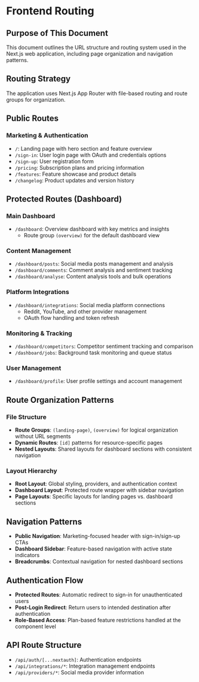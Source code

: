 # Frontend Routing

## Purpose of This Document

This document outlines the URL structure and routing system used in the Next.js web application, including page organization and navigation patterns.

## Routing Strategy

The application uses Next.js App Router with file-based routing and route groups for organization.

## Public Routes

### Marketing & Authentication

- `/`: Landing page with hero section and feature overview
- `/sign-in`: User login page with OAuth and credentials options
- `/sign-up`: User registration form
- `/pricing`: Subscription plans and pricing information
- `/features`: Feature showcase and product details
- `/changelog`: Product updates and version history

## Protected Routes (Dashboard)

### Main Dashboard

- `/dashboard`: Overview dashboard with key metrics and insights
  - Route group `(overview)` for the default dashboard view

### Content Management

- `/dashboard/posts`: Social media posts management and analysis
- `/dashboard/comments`: Comment analysis and sentiment tracking
- `/dashboard/analyse`: Content analysis tools and bulk operations

### Platform Integrations

- `/dashboard/integrations`: Social media platform connections
  - Reddit, YouTube, and other provider management
  - OAuth flow handling and token refresh

### Monitoring & Tracking

- `/dashboard/competitors`: Competitor sentiment tracking and comparison
- `/dashboard/jobs`: Background task monitoring and queue status

### User Management

- `/dashboard/profile`: User profile settings and account management

## Route Organization Patterns

### File Structure

- **Route Groups**: `(landing-page)`, `(overview)` for logical organization without URL segments
- **Dynamic Routes**: `[id]` patterns for resource-specific pages
- **Nested Layouts**: Shared layouts for dashboard sections with consistent navigation

### Layout Hierarchy

- **Root Layout**: Global styling, providers, and authentication context
- **Dashboard Layout**: Protected route wrapper with sidebar navigation
- **Page Layouts**: Specific layouts for landing pages vs. dashboard sections

## Navigation Patterns

- **Public Navigation**: Marketing-focused header with sign-in/sign-up CTAs
- **Dashboard Sidebar**: Feature-based navigation with active state indicators
- **Breadcrumbs**: Contextual navigation for nested dashboard sections

## Authentication Flow

- **Protected Routes**: Automatic redirect to sign-in for unauthenticated users
- **Post-Login Redirect**: Return users to intended destination after authentication
- **Role-Based Access**: Plan-based feature restrictions handled at the component level

## API Route Structure

- `/api/auth/[...nextauth]`: Authentication endpoints
- `/api/integrations/*`: Integration management endpoints
- `/api/providers/*`: Social media provider information
